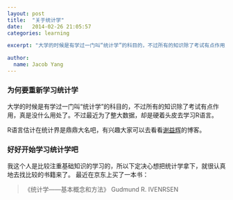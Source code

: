 ```yaml
---
layout: post
title:  "关于统计学"
date:   2014-02-26 21:05:57
categories: learning

excerpt: "大学的时候是有学过一门叫“统计学”的科目的，不过所有的知识除了考试有点作用，真是没什么用处了。"

author:
  name: Jacob Yang
---
```


### 为何要重新学习统计学
大学的时候是有学过一门叫“统计学”的科目的，不过所有的知识除了考试有点作用，真是没什么用处了。不过最近为了整大数据，却是硬着头皮去学习R语言。  

R语言估计在统计界是鼎鼎大名吧，有兴趣大家可以去看看[谢益辉](http://yihui.name/)的博客。

### 好好开始学习统计学吧
我这个人是比较注重基础知识的学习的，所以下定决心想把统计学拿下，就很认真地去找比较的书籍来了。
最近在京东上买了一本书： 
>《统计学——基本概念和方法》 Gudmund R. IVENRSEN
